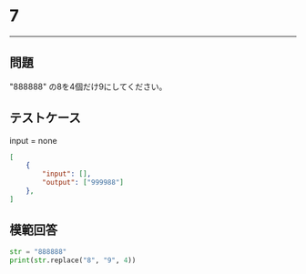 # 7

---
## 問題

"888888" の8を4個だけ9にしてください。

## テストケース
input = none
```json
[
	{
		"input": [],
		"output": ["999988"]
  	},
]
```

## 模範回答
```python
str = "888888"
print(str.replace("8", "9", 4))
```